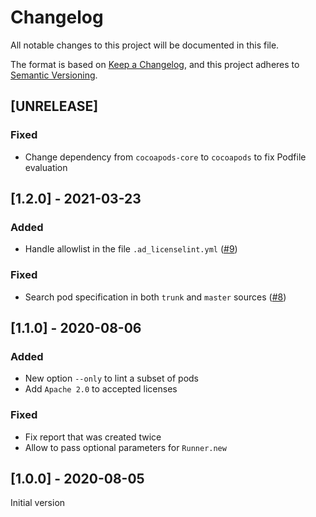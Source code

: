 # Changelog
All notable changes to this project will be documented in this file.

The format is based on [Keep a Changelog](https://keepachangelog.com/en/1.0.0/),
and this project adheres to [Semantic Versioning](https://semver.org/spec/v2.0.0.html).

## [UNRELEASE]

### Fixed

- Change dependency from `cocoapods-core` to `cocoapods` to fix Podfile evaluation

## [1.2.0] - 2021-03-23

### Added

- Handle allowlist in the file `.ad_licenselint.yml` ([#9](https://github.com/faberNovel/ad_licenselint/pull/9))

### Fixed

- Search pod specification in both `trunk` and `master` sources ([#8](https://github.com/faberNovel/ad_licenselint/pull/8))

## [1.1.0] - 2020-08-06

### Added

- New option `--only` to lint a subset of pods
- Add `Apache 2.0` to accepted licenses

### Fixed

- Fix report that was created twice
- Allow to pass optional parameters for `Runner.new`

## [1.0.0] - 2020-08-05

Initial version
